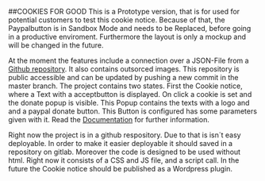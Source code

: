 ##COOKIES FOR GOOD
This is a Prototype version, that is for used for potential customers to test this cookie notice. Because of that, the Paypalbutton is in Sandbox Mode and needs to be Replaced, before going in a productive enviroment. Furthermore the layout is only a mockup and will be changed in the future.

At the moment the features  include a connection over a JSON-File from a [Github repository](https://github.com/Philipp-und-Keuntje-GmbH/cookieconsent). It also contains outsorced images. This repository is public accessible and can be updated by pushing a new commit in the master branch.
The project contains two states. First the Cookie notice, where a Text with a acceptbutton is displayed. On click a cookie is set and the donate popup is visible. This Popup contains the texts with a logo and and a paypal donate button. This Button is configured has some parameters given with it. Read the [Documentation](https://developer.paypal.com/docs/classic/paypal-payments-standard/integration-guide/Appx_websitestandard_htmlvariables/) for further information.  

Right now the project is in a github respository. Due to that is isn´t easy deployable. In order to make it easier deployable it should saved in a repository on gitlab. Moreover the code is designed to be used without html. Right now it consists of a CSS and JS file, and a script call. In the future the Cookie notice should be published as a Wordpress plugin. 